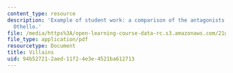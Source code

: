 ```yaml
---
content_type: resource
description: 'Example of student work: a comparison of the antagonists of Omkara and
  Othello.'
file: /media/https%3A/open-learning-course-data-rc.s3.amazonaws.com/21g-011-topics-in-indian-popular-culture-spectacle-masala-and-genre-fall-2006/94b527212aed11f24e3e4521ba612713_MIT21G_011F06_villains.pdf
file_type: application/pdf
resourcetype: Document
title: Villains
uid: 94b52721-2aed-11f2-4e3e-4521ba612713
---
```

